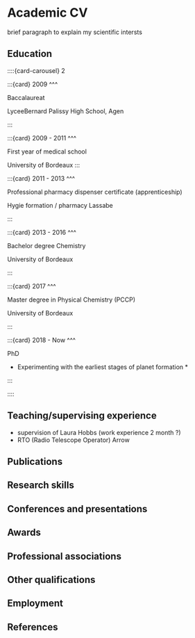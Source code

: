 # Academic CV

brief paragraph to explain my scientific intersts

## Education

::::{card-carousel} 2

:::{card} 
2009
^^^

Baccalaureat 

LyceeBernard Palissy High School, Agen

:::

:::{card} 
2009 - 2011
^^^

First year of medical school 

University of Bordeaux
:::

:::{card} 
2011 - 2013
^^^

Professional pharmacy dispenser certificate
(apprenticeship)


Hygie formation / pharmacy Lassabe

:::

:::{card} 
2013 - 2016
^^^

Bachelor degree Chemistry

University of Bordeaux

:::


:::{card} 
2017
^^^

Master degree in Physical Chemistry (PCCP)

University of Bordeaux

:::


:::{card}
2018 - Now
^^^

PhD

* Experimenting with the earliest stages of planet formation *

:::

::::

## Teaching/supervising experience

- supervision of Laura Hobbs (work experience 2 month ?)
- RTO (Radio Telescope Operator) Arrow

## Publications

## Research skills

## Conferences and presentations

## Awards

## Professional associations

## Other qualifications

## Employment

## References
